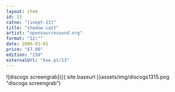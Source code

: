 ```yaml
---
layout: item
id: 13
catno: "[inept-13]"
title: "shadow cast"
artist: "opensourcesound.org"
format: "12\""
date: 2006-01-01
price: "£7.00"
edition: "250"
externalUrl: "koe.pt/13"
---
```


![discogs screengrab]({{ site.baseurl }}assets/img/discogs1315.png "discogs screengrab")
